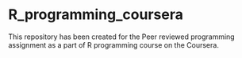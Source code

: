 # R_programming_coursera
This repository has been created for the Peer reviewed programming assignment as a part of R programming course on the Coursera. 
